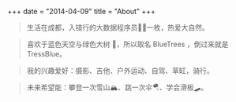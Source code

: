 +++
date = "2014-04-09"
title = "About"
+++

> 生活在成都，入错行的大数据程序员🧑‍💻一枚，热爱大自然。

>  喜欢于蓝色天空与绿色大树 🌲，所以取名 BlueTrees ，倒过来就是 TressBlue。

> 我的兴趣爱好：摄影、吉他、户外运动、自驾、草缸，骑行。

> 未来希望能：攀登一次雪山🏔️、跳一次伞🪂、学会滑板🛹。
